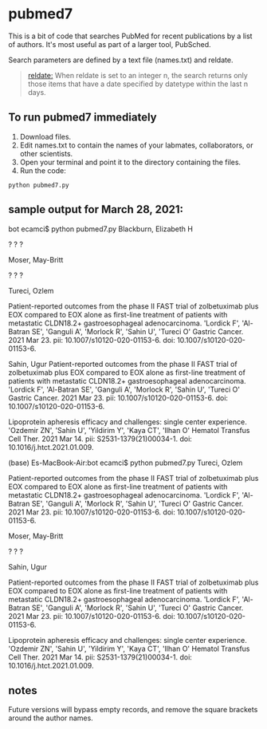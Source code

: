 # pubmed7
This is a bit of code that searches PubMed for recent publications by a list of authors. It's most useful as part of a larger tool, PubSched.

Search parameters are defined by a text file (names.txt) and reldate.

> <a href="https://www.ncbi.nlm.nih.gov/books/NBK25499/">reldate:</a> When reldate is set to an integer n, the search returns only those items that have a date specified by datetype within the last n days.

## To run pubmed7 immediately

1. Download files.
2. Edit names.txt to contain the names of your labmates, collaborators, or other scientists.
3. Open your terminal and point it to the directory containing the files.
4. Run the code:
```
python pubmed7.py
```

## sample output for March 28, 2021:

bot ecamci$ python pubmed7.py
Blackburn, Elizabeth H

   ?
     ?
     ?

Moser, May-Britt

   ?
     ?
     ?

Tureci, Ozlem

   Patient-reported outcomes from the phase II FAST trial of zolbetuximab plus EOX compared to EOX alone as first-line treatment of patients with metastatic CLDN18.2+ gastroesophageal adenocarcinoma.
     'Lordick F', 'Al-Batran SE', 'Ganguli A', 'Morlock R', 'Sahin U', 'Tureci O'
     Gastric Cancer. 2021 Mar 23. pii: 10.1007/s10120-020-01153-6. doi: 10.1007/s10120-020-01153-6.

Sahin, Ugur
   Patient-reported outcomes from the phase II FAST trial of zolbetuximab plus EOX compared to EOX alone as first-line treatment of patients with metastatic CLDN18.2+ gastroesophageal adenocarcinoma.
     'Lordick F', 'Al-Batran SE', 'Ganguli A', 'Morlock R', 'Sahin U', 'Tureci O'
     Gastric Cancer. 2021 Mar 23. pii: 10.1007/s10120-020-01153-6. doi: 10.1007/s10120-020-01153-6.

   Lipoprotein apheresis efficacy and challenges: single center experience.
     'Ozdemir ZN', 'Sahin U', 'Yildirim Y', 'Kaya CT', 'Ilhan O'
     Hematol Transfus Cell Ther. 2021 Mar 14. pii: S2531-1379(21)00034-1. doi: 10.1016/j.htct.2021.01.009.

(base) Es-MacBook-Air:bot ecamci$ python pubmed7.py
Tureci, Ozlem

   Patient-reported outcomes from the phase II FAST trial of zolbetuximab plus EOX compared to EOX alone as first-line treatment of patients with metastatic CLDN18.2+ gastroesophageal adenocarcinoma.
     'Lordick F', 'Al-Batran SE', 'Ganguli A', 'Morlock R', 'Sahin U', 'Tureci O'
     Gastric Cancer. 2021 Mar 23. pii: 10.1007/s10120-020-01153-6. doi: 10.1007/s10120-020-01153-6.

Moser, May-Britt

   ?
     ?
     ?

Sahin, Ugur

   Patient-reported outcomes from the phase II FAST trial of zolbetuximab plus EOX compared to EOX alone as first-line treatment of patients with metastatic CLDN18.2+ gastroesophageal adenocarcinoma.
     'Lordick F', 'Al-Batran SE', 'Ganguli A', 'Morlock R', 'Sahin U', 'Tureci O'
     Gastric Cancer. 2021 Mar 23. pii: 10.1007/s10120-020-01153-6. doi: 10.1007/s10120-020-01153-6.

   Lipoprotein apheresis efficacy and challenges: single center experience.
     'Ozdemir ZN', 'Sahin U', 'Yildirim Y', 'Kaya CT', 'Ilhan O'
     Hematol Transfus Cell Ther. 2021 Mar 14. pii: S2531-1379(21)00034-1. doi: 10.1016/j.htct.2021.01.009.

     
     
## notes
Future versions will bypass empty records, and remove the square brackets around the author names.
